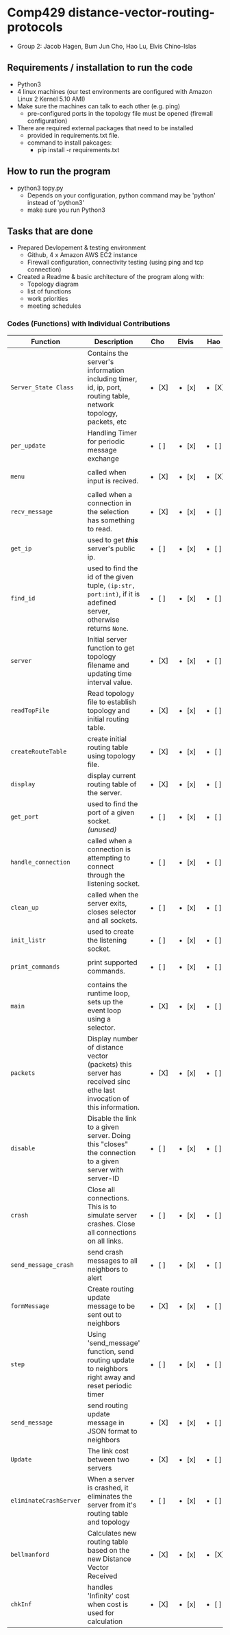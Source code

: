 # Comp429 distance-vector-routing-protocols
- Group 2: Jacob Hagen, Bum Jun Cho, Hao Lu, Elvis Chino-Islas

## Requirements / installation to run the code
- Python3
- 4 linux machines (our test environments are configured with Amazon Linux 2 Kernel 5.10 AMI)
- Make sure the machines can talk to each other (e.g. ping)
  - pre-configured ports in the topology file must be opened (firewall configuration)
- There are required external packages that need to be installed
  - provided in requirements.txt file.
  - command to install pakcages:
    - pip install -r requirements.txt 

## How to run the program
- python3 topy.py
  - Depends on your configuration, python command may be 'python' instead of 'python3'
  - make sure you run Python3

## Tasks that are done
- Prepared Devlopement & testing environment
  - Github, 4 x Amazon AWS EC2 instance
  - Firewall configuration, connectivity testing (using ping and tcp connection)
- Created a Readme & basic architecture of the program along with:
  - Topology diagram
  - list of functions
  - work priorities
  - meeting schedules
  
 ### Codes (Functions) with Individual Contributions
 | Function            | Description                                                                                                       | Cho               | Elvis             | Hao               | Jacob             |
 | ------------------- | ----------------------------------------------------------------------------------------------------------------- | ----------------- | ----------------- | ----------------- | ----------------- |
 | `Server_State Class`| Contains the server's information including timer, id, ip, port, routing table, network topology, packets, etc    | <ul><li>[X] </li> | <ul><li>[x] </li> | <ul><li>[X] </li> | <ul><li>[X] </li> |
 | `per_update`              | Handling Timer for periodic message exchange                                                                | <ul><li>[ ] </li> | <ul><li>[x] </li> | <ul><li>[ ] </li> | <ul><li>[ ] </li> |
  | `menu`              | called when input is recived.                                                                                    | <ul><li>[X] </li> | <ul><li>[x] </li> | <ul><li>[X] </li> | <ul><li>[X] </li> |
 | `recv_message`      | called when a connection in the selection has something to read.                                                  | <ul><li>[X] </li> | <ul><li>[x] </li> | <ul><li>[ ] </li> | <ul><li>[ ] </li> |
 | `get_ip`            | used to get ***this*** server's public ip.                                                                        | <ul><li>[ ] </li> | <ul><li>[x] </li> | <ul><li>[ ] </li> | <ul><li>[ ] </li> |
 | `find_id`           | used to find the id of the given tuple, `(ip:str, port:int)`, if it is adefined server, otherwise returns `None`. | <ul><li>[ ] </li> | <ul><li>[x] </li> | <ul><li>[ ] </li> | <ul><li>[ ] </li> |  
 | `server`           | Initial server function to get topology filename and updating time interval value.                                 | <ul><li>[X] </li> | <ul><li>[x] </li> | <ul><li>[ ] </li> | <ul><li>[ ] </li> |  
 | `readTopFile`       | Read topology file to establish topology and initial routing table.                                               | <ul><li>[X] </li> | <ul><li>[x] </li> | <ul><li>[ ] </li> | <ul><li>[ ] </li> |
 | `createRouteTable`  | create initial routing table using topology file.                                                                 | <ul><li>[X] </li> | <ul><li>[x] </li> | <ul><li>[ ] </li> | <ul><li>[ ] </li> |
 | `display`  | display current routing table of the server.                                                                               | <ul><li>[X] </li> | <ul><li>[x] </li> | <ul><li>[ ] </li> | <ul><li>[ ] </li> |
 | `get_port`          | used to find the port of a given socket. *(unused)*                                                               | <ul><li>[ ] </li> | <ul><li>[x] </li> | <ul><li>[ ] </li> | <ul><li>[ ] </li> |
 | `handle_connection` | called when a connection is attempting to connect through the listening socket.                                   | <ul><li>[ ] </li> | <ul><li>[x] </li> | <ul><li>[ ] </li> | <ul><li>[ ] </li> |
 | `clean_up`          | called when the server exits, closes selector and all sockets.                                                    | <ul><li>[ ] </li> | <ul><li>[x] </li> | <ul><li>[ ] </li> | <ul><li>[ ] </li> |
 | `init_listr`        | used to create the listening socket.                                                                              | <ul><li>[ ] </li> | <ul><li>[x] </li> | <ul><li>[ ] </li> | <ul><li>[ ] </li> |
 | `print_commands`    | print supported commands.                                                                                         | <ul><li>[ ] </li> | <ul><li>[x] </li> | <ul><li>[ ] </li> | <ul><li>[ ] </li> |
 | `main`              | contains the runtime loop, sets up the event loop using a selector.                                               | <ul><li>[X] </li> | <ul><li>[x] </li> | <ul><li>[ ] </li> | <ul><li>[ ] </li> |
 | `packets`  | Display number of distance vector (packets) this server has received sinc ethe last invocation of this information.        | <ul><li>[X] </li> | <ul><li>[x] </li> | <ul><li>[ ] </li> | <ul><li>[x] </li> |
 | `disable`  | Disable the link to a given server. Doing this "closes" the connection to a given server with server-ID                    | <ul><li>[ ] </li> | <ul><li>[x] </li> | <ul><li>[ ] </li> | <ul><li>[ ] </li> |
 | `crash`  | Close all connections. This is to simulate server crashes. Close all connections on all links.                               | <ul><li>[ ] </li> | <ul><li>[x] </li> | <ul><li>[ ] </li> | <ul><li>[ ] </li> |
 | `send_message_crash`  | send crash messages to all neighbors to alert                                                                   | <ul><li>[ ] </li> | <ul><li>[x] </li> | <ul><li>[ ] </li> | <ul><li>[ ] </li> |
 | `formMessage`  | Create routing update message to be sent out to neighbors                                                              | <ul><li>[X] </li> | <ul><li>[x] </li> | <ul><li>[ ] </li> | <ul><li>[ ] </li> |
 | `step`  | Using 'send_message' function, send routing update to neighbors right away and reset periodic timer                           | <ul><li>[ ] </li> | <ul><li>[x] </li> | <ul><li>[ ] </li> | <ul><li>[ ] </li> |
 | `send_message`  | send routing update message in JSON format to neighbors                                                               | <ul><li>[X] </li> | <ul><li>[x] </li> | <ul><li>[ ] </li> | <ul><li>[ ] </li> |
 | `Update`  | The link cost between two servers                                                                                           | <ul><li>[X] </li> | <ul><li>[x] </li> | <ul><li>[ ] </li> | <ul><li>[ ] </li> |
 | `eliminateCrashServer`  | When a server is crashed, it eliminates the server from it's routing table and topology                       | <ul><li>[ ] </li> | <ul><li>[x] </li> | <ul><li>[ ] </li> | <ul><li>[ ] </li> |
 | `bellmanford`  | Calculates new routing table based on the new Distance Vector Received                                                 | <ul><li>[X] </li> | <ul><li>[x] </li> | <ul><li>[X] </li> | <ul><li>[X] </li> |
 | `chkInf`  | handles 'Infinity' cost when cost is used for calculation                                                                   | <ul><li>[X] </li> | <ul><li>[x] </li> | <ul><li>[ ] </li> | <ul><li>[ ] </li> |



